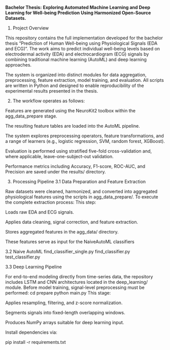 ****Bachelor Thesis:****
****Exploring Automated Machine Learning and Deep Learning for Well-being Prediction Using Harmonized Open-Source Datasets.****

1. Project Overview

This repository contains the full implementation developed for the bachelor thesis
“Prediction of Human Well-being using Physiological Signals (EDA and ECG)”.
The work aims to predict individual well-being levels based on electrodermal activity (EDA) and electrocardiogram (ECG) signals by combining traditional machine learning (AutoML) and deep learning approaches.

The system is organized into distinct modules for data aggregation, preprocessing, feature extraction, model training, and evaluation.
All scripts are written in Python and designed to enable reproducibility of the experimental results presented in the thesis.

2. The workflow operates as follows:

Features are generated using the NeuroKit2 toolbox within the agg_data_prepare stage.

The resulting feature tables are loaded into the AutoML pipeline.

The system explores preprocessing operators, feature transformations, and a range of learners (e.g., logistic regression, SVM, random forest, XGBoost).

Evaluation is performed using stratified five-fold cross-validation and, where applicable, leave-one-subject-out validation.

Performance metrics including Accuracy, F1-score, ROC-AUC, and Precision are saved under the results/ directory.


3. Processing Pipeline
3.1 Data Preparation and Feature Extraction

Raw datasets  were cleaned, harmonized, and converted into aggregated physiological features using the scripts in agg_data_prepare/.
To execute the complete extraction process:
This step:

Loads raw EDA and ECG signals.

Applies data cleaning, signal correction, and feature extraction.

Stores aggregated features in the agg_data/ directory.

These features serve as input for the NaiveAutoML classifiers

3.2 Naive AutoML 
find_classifier_single.py
find_classifier.py
test_classifier.py

3.3 Deep Learning Pipeline

For end-to-end modeling directly from time-series data, the repository includes LSTM and CNN architectures located in the deep_learning/ module.
Before model training, signal-level preprocessing must be performed:
cd prepare
python main.py
This stage:

Applies resampling, filtering, and z-score normalization.

Segments signals into fixed-length overlapping windows.

Produces NumPy arrays suitable for deep learning input.

Install dependencies via:

pip install -r requirements.txt

